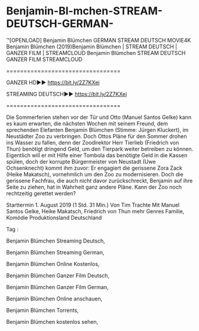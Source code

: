 # Benjamin-Bl-mchen-STREAM-DEUTSCH-GERMAN-
™[OPENLOAD] Benjamin Blümchen GERMAN STREAM DEUTSCH MOVIE4K
Benjamin Blümchen (2019)Benjamin Blümchen | STREAM DEUTSCH | GANZER FILM | STREAMCLOUD
Benjamin Blümchen STREAM DEUTSCH GANZER FILM STREAMCLOUD

=================================

GANZER HD►► https://bit.ly/2Z7KXej

STREAMING DEUTSCH►► https://bit.ly/2Z7KXej

=================================

Die Sommerferien stehen vor der Tür und Otto (Manuel Santos Gelke) kann es kaum erwarten, die nächsten Wochen mit seinem Freund, dem sprechenden Elefanten Benjamin Blümchen (Stimme: Jürgen Kluckert), im Neustädter Zoo zu verbringen. Doch Ottos Pläne für den Sommer drohen ins Wasser zu fallen, denn der Zoodirektor Herr Tierlieb (Friedrich von Thun) benötigt dringend Geld, um den Tierpark weiter betreiben zu können. Eigentlich will er mit Hilfe einer Tombola das benötigte Geld in die Kassen spülen, doch der korrupte Bürgermeister von Neustadt (Uwe Ochsenknecht) kommt ihm zuvor: Er engagiert die gerissene Zora Zack (Heike Makatsch), vornehmlich um den Zoo zu modernisieren. Doch die gerissene Fachfrau, die auch nicht davor zurückschreckt, Benjamin auf ihre Seite zu ziehen, hat in Wahrheit ganz andere Pläne. Kann der Zoo noch rechtzeitig gerettet werden?

Starttermin 1. August 2019 (1 Std. 31 Min.)
Von Tim Trachte
Mit Manuel Santos Gelke, Heike Makatsch, Friedrich von Thun mehr
Genres Familie, Komödie
Produktionsland Deutschland

Tag :

Benjamin Blümchen Streaming Deutsch,

Benjamin Blümchen Streaming German,

Benjamin Blümchen Online Kostenlos,

Benjamin Blümchen Ganzer Film Deutsch,

Benjamin Blümchen Ganzer Film German,

Benjamin Blümchen Online anschauen,

Benjamin Blümchen Torrents,

Benjamin Blümchen kostenlos sehen,
